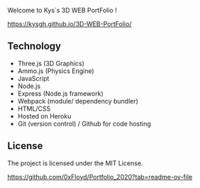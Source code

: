 Welcome to Kys`s 3D WEB PortFolio ! 

https://kysgh.github.io/3D-WEB-PortFolio/





## Technology

- Three.js (3D Graphics)
- Ammo.js (Physics Engine)
- JavaScript
- Node.js
- Express (Node.js framework)
- Webpack (module/ dependency bundler)
- HTML/CSS
- Hosted on Heroku
- Git (version control) / Github for code hosting


## License

The project is licensed under the MIT License.

https://github.com/0xFloyd/Portfolio_2020?tab=readme-ov-file
